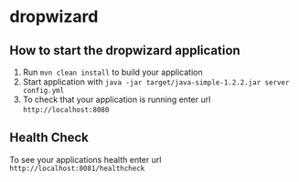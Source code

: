 # dropwizard

How to start the dropwizard application
---

1. Run `mvn clean install` to build your application
1. Start application with `java -jar target/java-simple-1.2.2.jar server config.yml`
1. To check that your application is running enter url `http://localhost:8080`

Health Check
---

To see your applications health enter url `http://localhost:8081/healthcheck`
